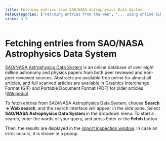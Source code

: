 ```yaml
---
title: Fetching entries from SAO/NASA Astrophysics Data System
helpCategories: ["Fetching entries from the web", "... using online bibliographic database"]
since: 3.7
---
```


# Fetching entries from SAO/NASA Astrophysics Data System

[SAO/NASA Astrophysics Data System](http://www.adsabs.harvard.edu/) is an online database of over eight million astronomy and physics papers from both peer reviewed and non-peer reviewed sources.
Abstracts are available free online for almost all articles, and full scanned articles are available in Graphics Interchange Format (GIF) and Portable Document Format (PDF) for older articles ([Wikipedia](https://en.wikipedia.org/wiki/Astrophysics_Data_System)).

To fetch entries from SAO/NASA Astrophysics Data System, choose **Search -&gt; Web search**, and the search interface will appear in the side pane.
Select **SAO/NASA Astrophysics Data System** in the dropdown menu.
To start a search, enter the words of your query, and press <kdb>Enter</kdb> or the **Fetch** button.

Then, the results are displayed in the [import inspection window](ImportInspectionDialog).
In case an error occurs, it is shown in a popup.
